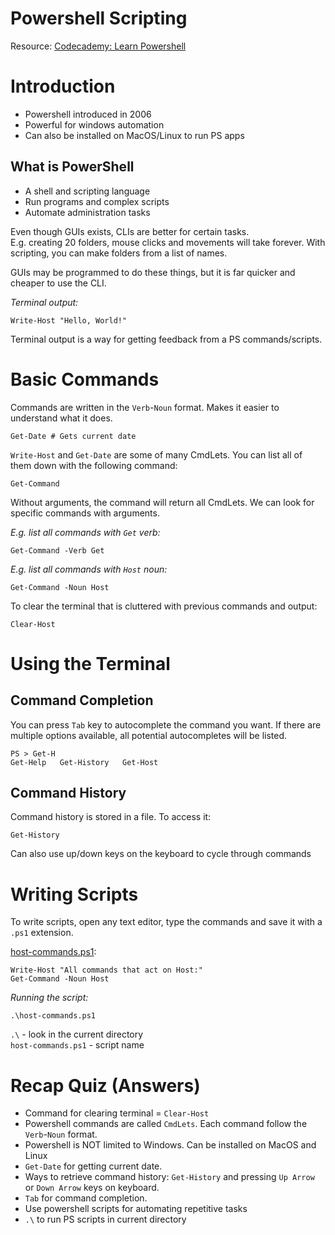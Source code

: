 # Powershell Scripting
Resource:
[Codecademy: Learn Powershell](https://www.codecademy.com/enrolled/courses/learn-powershell)

# Introduction
- Powershell introduced in 2006
- Powerful for windows automation
- Can also be installed on MacOS/Linux to run PS apps

## What is PowerShell
- A shell and scripting language
- Run programs and complex scripts
- Automate administration tasks

Even though GUIs exists, CLIs are better for certain tasks.  
E.g. creating 20 folders, mouse clicks and movements will take forever. With scripting, you can make folders from a list of names.

GUIs may be programmed to do these things, but it is far quicker and cheaper to use the CLI.

*Terminal output:*
```
Write-Host "Hello, World!"
```

Terminal output is a way for getting feedback from a PS commands/scripts.

# Basic Commands
Commands are written in the `Verb`-`Noun` format. Makes it easier to understand what it does.

```
Get-Date # Gets current date
```

`Write-Host` and `Get-Date` are some of many CmdLets. You can list all of them down with the following command:

```
Get-Command
```

Without arguments, the command will return all CmdLets. We can look for specific commands with arguments.

*E.g. list all commands with `Get` verb:*

```
Get-Command -Verb Get
```

*E.g. list all commands with `Host` noun:*

```
Get-Command -Noun Host
```

To clear the terminal that is cluttered with previous commands and output:

```
Clear-Host
```

# Using the Terminal
## Command Completion 

You can press `Tab` key to autocomplete the command you want. If there are multiple options available, all potential autocompletes will be listed.

```
PS > Get-H
Get-Help   Get-History   Get-Host
```

## Command History

Command history is stored in a file. To access it:

```
Get-History
```

Can also use up/down keys on the keyboard to cycle through commands

# Writing Scripts

To write scripts, open any text editor, type the commands and save it with a `.ps1` extension.

[host-commands.ps1](./host-commands.ps1):
```
Write-Host "All commands that act on Host:"
Get-Command -Noun Host
```

*Running the script:*

```
.\host-commands.ps1
```

`.\` - look in the current directory  
`host-commands.ps1` - script name

# Recap Quiz (Answers)
- Command for clearing terminal = `Clear-Host`
- Powershell commands are called `CmdLets`. Each command follow the `Verb`-`Noun` format.
- Powershell is NOT limited to Windows. Can be installed on MacOS and Linux
- `Get-Date` for getting current date.
- Ways to retrieve command history: `Get-History` and pressing `Up Arrow` or `Down Arrow` keys on keyboard.
- `Tab` for command completion.
- Use powershell scripts for automating repetitive tasks
- `.\` to run PS scripts in current directory
